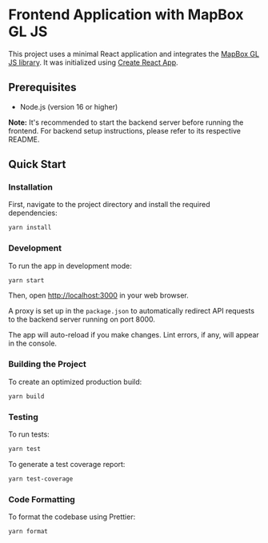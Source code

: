 # Frontend Application with MapBox GL JS

This project uses a minimal React application and integrates the [MapBox GL JS library](https://docs.mapbox.com/mapbox-gl-js/guides/). It was initialized using [Create React App](https://github.com/facebook/create-react-app).

## Prerequisites

- Node.js (version 16 or higher)
  
**Note:** It's recommended to start the backend server before running the frontend. For backend setup instructions, please refer to its respective README.

## Quick Start

### Installation

First, navigate to the project directory and install the required dependencies:

```bash
yarn install
```

### Development

To run the app in development mode:

```bash
yarn start
```

Then, open [http://localhost:3000](http://localhost:3000) in your web browser.

A proxy is set up in the `package.json` to automatically redirect API requests to the backend server running on port 8000.

The app will auto-reload if you make changes. Lint errors, if any, will appear in the console.

### Building the Project

To create an optimized production build:

```bash
yarn build
```

### Testing

To run tests:

```bash
yarn test
```

To generate a test coverage report:

```bash
yarn test-coverage
```

### Code Formatting

To format the codebase using Prettier:

```bash
yarn format
```
